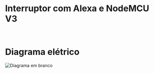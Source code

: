 # Interruptor com Alexa e NodeMCU V3

<br>

# Diagrama elétrico

![Diagrama em branco](https://github.com/user-attachments/assets/5508ae43-4b75-4cd4-8c19-af80ebdc7996)

